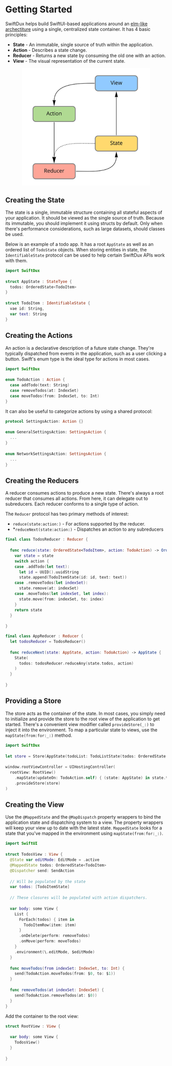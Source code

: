 # Getting Started

SwiftDux helps build SwiftUI-based applications around an [elm-like archectiture](https://guide.elm-lang.org/architecture/) using a single, centralized state container. It has 4 basic principles:

- **State** - An immutable, single source of truth within the application.
- **Action** - Describes a state change.
- **Reducer** - Returns a new state by consuming the old one with an action.
- **View** - The visual representation of the current state.

<div style="text-align:center">
  <img src="Guides/Images/architecture.jpg" width="400"/>
</div>

## Creating the State

The state is a single, immutable structure containing all stateful aspects of your application. It should be viewed as the single source of truth. Because its immutable, you should implement it using structs by default. Only when there's performance considerations, such as large datasets, should classes be used.

Below is an example of a todo app. It has a root `AppState` as well as an ordered list of `TodoState` objects. When storing entities in state, the `IdentifiableState` protocol can be used to help certain SwiftDux APIs work with them.

```swift
import SwiftDux

struct AppState : StateTyoe {
  todos: OrderedState<TodoItem>
}

struct TodoItem : IdentifiableState {
  vae id: String,
  var text: String
}
```

## Creating the Actions

An action is a declarative description of a future state change. They're typically dispatched from events in the application, such as a user clicking a button. Swift's enum type is the ideal type for actions in most cases.

```swift
import SwiftDux

enum TodoAction : Action {
  case addTodo(text: String)
  case removeTodos(at: IndexSet)
  case moveTodos(from: IndexSet, to: Int)
}
```

It can also be useful to categorize actions by using a shared protocol:

```swift
protocol SettingsAction: Action {}

enum GeneralSettingsAction: SettingsAction {
  ...
}

enum NetworkSettingsAction: SettingsAction {
  ...
}
```

## Creating the Reducers

A reducer consumes actions to produce a new state. There's always a root reducer that consumes all actions. From here, it can delegate out to subreducers. Each reducer conforms to a single type of action.

The `Reducer` protocol has two primary methods of interest:

- `reduce(state:action:)` - For actions supported by the reducer.
- \*`reduceNext(state:action:)` - Dispatches an action to any subreducers

```swift
final class TodosReducer : Reducer {

  func reduce(state: OrderedState<TodoItem>, action: TodoAction) -> OrderedState<TodoItem> {
    var state = state
    switch action {
    case .addTodo(let text):
      let id = UUID().uuidString
      state.append(TodoItemState(id: id, text: text))
    case .removeTodos(let indexSet):
      state.remove(at: indexSet)
    case .moveTodos(let indexSet, let index):
      state.move(from: indexSet, to: index)
    }
    return state
  }

}
```

```swift
final class AppReducer : Reducer {
  let todosReducer = TodosReducer()

  func reduceNext(state: AppState, action: TodoAction) -> AppState {
    State(
      todos: todosReducer.reduceAny(state.todos, action)
    )
  }

}
```

## Providing a Store

The store acts as the container of the state. In most cases, you simply need to initialize and provide the store to the root view of the application to get started. There's a convenient view modifier called `provideStore(_:)` to inject it into the environment. To map a particular state to views, use the `mapState(from:for:_:)` method.

```swift
import SwiftDux

let store = Store(AppState(todoList: TodoListState(todos: OrderedState())), AppReducer())

window.rootViewController = UIHostingController(
  rootView: RootView()
    .mapState(updateOn: TodoAction.self) { (state: AppState) in state.todos }
    .provideStore(store)
)
```

## Creating the View

Use the `@MappedState` and the `@MapDispatch` property wrappers to bind the application state and dispatching system to a view. The property wrappers will keep your view up to date with the latest state. `MappedState` looks for a state that you've mapped in the environment using `mapState(from:for:_:)`.

```swift
import SwiftUI

struct TodosView : View {
  @State var editMode: EditMode = .active
  @MappedState todos: OrderedState<TodoItem>
  @Dispatcher send: SendAction

  // Will be populated by the state
  var todos: [TodoItemState]

  // These closures will be populated with action dispatchers.

  var body: some View {
    List {
      ForEach(todos) { item in
        TodoItemRow(item: item)
      }
      .onDelete(perform: removeTodos)
      .onMove(perform: moveTodos)
    }
    .environment(\.editMode, $editMode)
  }

  func moveTodos(from indexSet: IndexSet, to: Int) {
    send(TodoAction.moveTodos(from: $0, to: $1))
  }

  func removeTodos(at indexSet: IndexSet) {
    send(TodoAction.removeTodos(at: $0))
  }
}

```

Add the container to the root view:

```swift
struct RootView : View {

  var body: some View {
    TodosView()
  }

}
```
